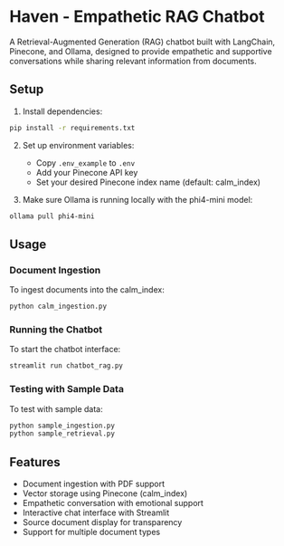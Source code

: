 # Haven - Empathetic RAG Chatbot

A Retrieval-Augmented Generation (RAG) chatbot built with LangChain, Pinecone, and Ollama, designed to provide empathetic and supportive conversations while sharing relevant information from documents.

## Setup

1. Install dependencies:
```bash
pip install -r requirements.txt
```

2. Set up environment variables:
   - Copy `.env_example` to `.env`
   - Add your Pinecone API key
   - Set your desired Pinecone index name (default: calm_index)

3. Make sure Ollama is running locally with the phi4-mini model:
```bash
ollama pull phi4-mini
```

## Usage

### Document Ingestion
To ingest documents into the calm_index:
```bash
python calm_ingestion.py
```

### Running the Chatbot
To start the chatbot interface:
```bash
streamlit run chatbot_rag.py
```

### Testing with Sample Data
To test with sample data:
```bash
python sample_ingestion.py
python sample_retrieval.py
```

## Features

- Document ingestion with PDF support
- Vector storage using Pinecone (calm_index)
- Empathetic conversation with emotional support
- Interactive chat interface with Streamlit
- Source document display for transparency
- Support for multiple document types 

